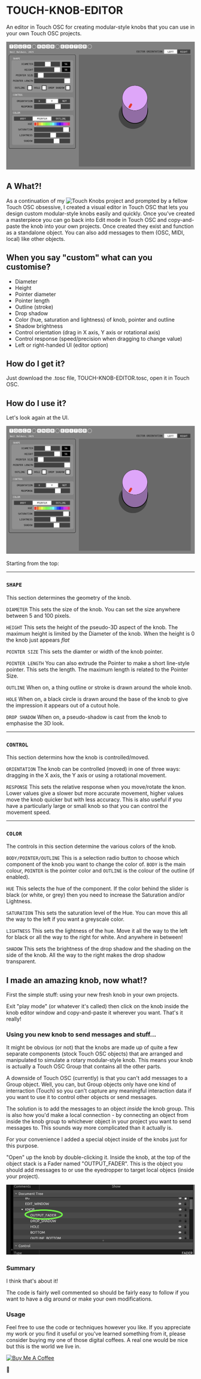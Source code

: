 # TOUCH-KNOB-EDITOR
An editor in Touch OSC for creating modular-style knobs that you can use in your own Touch OSC projects.

![Touch-Knob-Editor-UI](img/Touch-Knob-Editor.png)

## A What?!

As a continuation of my ![Touch Knobs](https://github.com/neilbaldwin/TOUCH-KNOBS) project and prompted by a fellow Touch OSC obsessive, I created a visual editor in Touch OSC that lets you design custom modular-style knobs easily and quickly. Once you've created a masterpiece you can go back into Edit mode in Touch OSC and copy-and-paste the knob into your own projects. Once created they exist and function as a standalone object. You can also add messages to them (OSC, MIDI, local) like other objects.

## When you say "custom" what can you customise?

* Diameter
* Height
* Pointer diameter
* Pointer length
* Outline (stroke)
* Drop shadow
* Color (hue, saturation and lightness) of knob, pointer and outline
* Shadow brightness
* Control orientation (drag in X axis, Y axis or rotational axis)
* Control response (speed/precision when dragging to change value)
* Left or right-handed UI (editor option)

## How do I get it?

Just download the .tosc file, TOUCH-KNOB-EDITOR.tosc, open it in Touch OSC.

## How do I use it?

Let's look again at the UI.

![Touch-Knob-Editor-UI](img/Touch-Knob-Editor.png)

Starting from the top:

---

### `SHAPE`
This section determines the geometry of the knob.

`DIAMETER`
This sets the size of the knob. You can set the size anywhere between 5 and 100 pixels.

`HEIGHT`
This sets the height of the pseudo-3D aspect of the knob. The maximum height is limited by the Diameter of the knob. When the height is 0 the knob just appears *flat*

`POINTER SIZE`
This sets the diamter or width of the knob pointer.

`POINTER LENGTH`
You can also extrude the Pointer to make a short line-style pointer. This sets the length. The maximum length is related to the Pointer Size.

`OUTLINE`
When on, a thing outline or stroke is drawn around the whole knob.

`HOLE`
When on, a black circle is drawn around the base of the knob to give the impression it appears out of a cutout hole.

`DROP SHADOW`
When on, a pseudo-shadow is cast from the knob to emphasise the 3D look.

---

### `CONTROL`
This section determins how the knob is controlled/moved.

`ORIENTATION` The knob can be controlled (moved) in one of three ways: dragging in the X axis, the Y axis or using a rotational movement.

`RESPONSE`
This sets the relative response when you move/rotate the knon. Lower values give a slower but more accurate movement, higher values move the knob quicker but with less accuracy. This is also useful if you have a particularly large or small knob so that you can control the movement speed.

---

### `COLOR`
The controls in this section determine the various colors of the knob.

`BODY/POINTER/OUTLINE`
This is a selection radio button to choose which component of the knob you want to change the color of. `BODY` is the main colour, `POINTER` is the pointer color and `OUTLINE` is the colour of the outline (if enabled).

`HUE`
This selects the hue of the component. If the color behind the slider is black (or white, or grey) then you need to increase the Saturation and/or Lightness.

`SATURATION`
This sets the saturation level of the Hue. You can move this all the way to the left if you want a greyscale color.

`LIGHTNESS`
This sets the lightness of the hue. Move it all the way to the left for black or all the way to the right for white. And anywhere in between!

`SHADOW`
This sets the brightness of the drop shadow and the shading on the side of the knob. All the way to the right makes the drop shadow transparent.

## I made an amazing knob, now what!?

First the simple stuff: using your new fresh knob in your own projects.

Exit "play mode" (or whatever it's called) then click on the knob inside the knob editor window and copy-and-paste it wherever you want. That's it really!

### Using you new knob to send messages and stuff...

It might be obvious (or not) that the knobs are made up of quite a few separate components (stock Touch OSC objects) that are arranged and manipulated to simulate a rotary modular-style knob. This means your knob is actually a Touch OSC Group that contains all the other parts.

A downside of Touch OSC (currently) is that you can't add messages to a Group object. Well, you can, but Group objects only have one kind of interraction (Touch) so you can't capture any meaningful interaction data if you want to use it to control other objects or send messages.

The solution is to add the messages to an object *inside* the knob group. This is also how you'd make a local connection - by connecting an object from inside the knob group to whichever object in your project you want to send messages to. This sounds way more complicated than it actually is.

For your convenience I added a special object inside of the knobs just for this purpose.

"Open" up the knob by double-clicking it. Inside the knob, at the top of the object stack is a Fader named "OUTPUT_FADER". This is the object you should add messages to or use the eyedropper to target local objecs (inside your project).

![OUTPUT_FADER](/img/OUTPUT_FADER.png)

### Summary

I think that's about it!

The code is fairly well commented so should be fairly easy to follow if you want to have a dig around or make your own modifications.

### Usage

Feel free to use the code or techniques however you like. If you appreciate my work or you find it useful or you've learned something from it, please consider buying my one of those digital coffees. A real one would be nice but this is the world we live in.

<a href="https://www.buymeacoffee.com/neilbaldwi3" target="_blank"><img src="https://cdn.buymeacoffee.com/buttons/v2/default-yellow.png" alt="Buy Me A Coffee" style="height: 40px !important;" ></a>

:pray:
